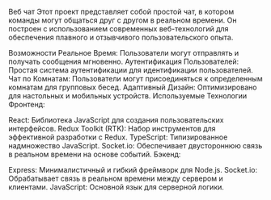 Веб чат
Этот проект представляет собой простой чат, в котором команды могут общаться друг с другом в реальном времени. Он построен с использованием современных веб-технологий для обеспечения плавного и отзывчивого пользовательского опыта.

Возможности
Реальное Время: Пользователи могут отправлять и получать сообщения мгновенно.
Аутентификация Пользователей: Простая система аутентификации для идентификации пользователей.
Чат по Комнатам: Пользователи могут присоединяться к определенным комнатам для групповых бесед.
Адаптивный Дизайн: Оптимизировано для настольных и мобильных устройств.
Используемые Технологии
Фронтенд:

React: Библиотека JavaScript для создания пользовательских интерфейсов.
Redux Toolkit (RTK): Набор инструментов для эффективной разработки с Redux.
TypeScript: Типизированное надмножество JavaScript.
Socket.io: Обеспечивает двустороннюю связь в реальном времени на основе событий.
Бэкенд:

Express: Минималистичный и гибкий фреймворк для Node.js.
Socket.io: Обрабатывает связь в реальном времени между сервером и клиентами.
JavaScript: Основной язык для серверной логики.

